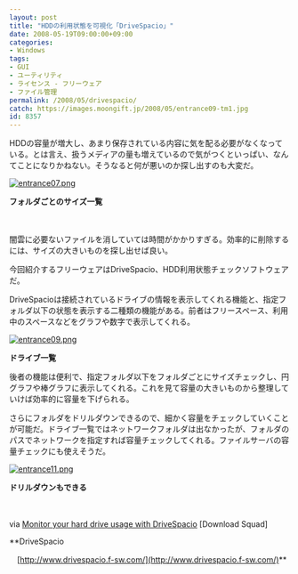 ```yaml
---
layout: post
title: "HDDの利用状態を可視化「DriveSpacio」"
date: 2008-05-19T09:00:00+09:00
categories:
- Windows
tags: 
- GUI
- ユーティリティ
- ライセンス - フリーウェア
- ファイル管理
permalink: /2008/05/drivespacio/
catch: https://images.moongift.jp/2008/05/entrance09-tm1.jpg
id: 8357
---
```

HDDの容量が増大し、あまり保存されている内容に気を配る必要がなくなっている。とは言え、扱うメディアの量も増えているので気がつくといっぱい、なんてことになりかねない。そうなると何が悪いのか探し出すのも大変だ。

  

[![entrance07.png](https://images.moongift.jp/2008/05/entrance07-tm1.jpg)](https://images.moongift.jp/2008/05/entrance071.jpg)  
  
**フォルダごとのサイズ一覧**

  

　

  

闇雲に必要ないファイルを消していては時間がかかりすぎる。効率的に削除するには、サイズの大きいものを探し出せば良い。

  

今回紹介するフリーウェアはDriveSpacio、HDD利用状態チェックソフトウェアだ。

  
  
<!--more-->  

DriveSpacioは接続されているドライブの情報を表示してくれる機能と、指定フォルダ以下の状態を表示する二種類の機能がある。前者はフリースペース、利用中のスペースなどをグラフや数字で表示してくれる。

  

[![entrance09.png](https://images.moongift.jp/2008/05/entrance09-tm1.jpg)](https://images.moongift.jp/2008/05/entrance091.jpg)  
  
**ドライブ一覧**

  

後者の機能は便利で、指定フォルダ以下をフォルダごとにサイズチェックし、円グラフや棒グラフに表示してくれる。これを見て容量の大きいものから整理していけば効率的に容量を下げられる。

  

さらにフォルダをドリルダウンできるので、細かく容量をチェックしていくことが可能だ。ドライブ一覧ではネットワークフォルダは出なかったが、フォルダのパスでネットワークを指定すれば容量チェックしてくれる。ファイルサーバの容量チェックにも使えそうだ。

  

[![entrance11.png](https://images.moongift.jp/2008/05/entrance11-tm1.jpg)](https://images.moongift.jp/2008/05/entrance111.jpg)  
  
**ドリルダウンもできる**

  

　

  

via [Monitor your hard drive usage with DriveSpacio](http://www.downloadsquad.com/2008/05/12/monitor-your-hard-drive-usage-with-drivespacio/) [Download Squad]

  

**DriveSpacio  
  
　[http://www.drivespacio.f-sw.com/](http://www.drivespacio.f-sw.com/)**

  
